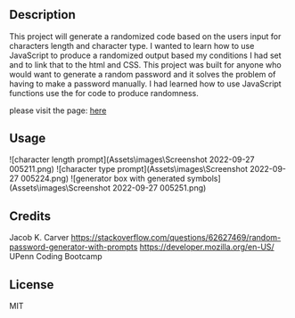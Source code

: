 # <Password-generator>

## Description

This project will generate a randomized code based on the users input for characters length and character type.
I wanted to learn how to use JavaScript to produce a randomized output based my conditions I had set and to link that to the html and CSS.
This project was built for anyone who would want to generate a random password and it solves the problem of having to make a password manually.
I had learned how to use JavaScript functions use the for code to produce randomness.

please visit the page:
<a href="https://caltran117.github.io/Password-Generator/">here</a>
 
## Usage

![character length prompt](Assets\images\Screenshot 2022-09-27 005211.png)
![character type prompt](Assets\images\Screenshot 2022-09-27 005224.png)
![generator box with generated symbols](Assets\images\Screenshot 2022-09-27 005251.png)

## Credits

Jacob K. Carver
https://stackoverflow.com/questions/62627469/random-password-generator-with-prompts
https://developer.mozilla.org/en-US/
UPenn Coding Bootcamp

## License
MIT
